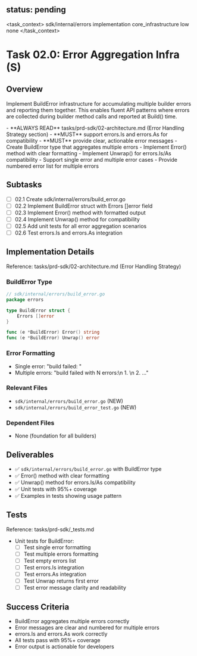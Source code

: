 ## status: pending

<task_context>
<domain>sdk/internal/errors</domain>
<type>implementation</type>
<scope>core_infrastructure</scope>
<complexity>low</complexity>
<dependencies>none</dependencies>
</task_context>

# Task 02.0: Error Aggregation Infra (S)

## Overview

Implement BuildError infrastructure for accumulating multiple builder errors and reporting them together. This enables fluent API patterns where errors are collected during builder method calls and reported at Build() time.

<critical>
- **ALWAYS READ** tasks/prd-sdk/02-architecture.md (Error Handling Strategy section)
- **MUST** support errors.Is and errors.As for compatibility
- **MUST** provide clear, actionable error messages
</critical>

<requirements>
- Create BuildError type that aggregates multiple errors
- Implement Error() method with clear formatting
- Implement Unwrap() for errors.Is/As compatibility
- Support single error and multiple error cases
- Provide numbered error list for multiple errors
</requirements>

## Subtasks

- [ ] 02.1 Create sdk/internal/errors/build_error.go
- [ ] 02.2 Implement BuildError struct with Errors []error field
- [ ] 02.3 Implement Error() method with formatted output
- [ ] 02.4 Implement Unwrap() method for compatibility
- [ ] 02.5 Add unit tests for all error aggregation scenarios
- [ ] 02.6 Test errors.Is and errors.As integration

## Implementation Details

Reference: tasks/prd-sdk/02-architecture.md (Error Handling Strategy)

### BuildError Type

```go
// sdk/internal/errors/build_error.go
package errors

type BuildError struct {
    Errors []error
}

func (e *BuildError) Error() string
func (e *BuildError) Unwrap() error
```

### Error Formatting

- Single error: "build failed: <error>"
- Multiple errors: "build failed with N errors:\n  1. <error1>\n  2. <error2>..."

### Relevant Files

- `sdk/internal/errors/build_error.go` (NEW)
- `sdk/internal/errors/build_error_test.go` (NEW)

### Dependent Files

- None (foundation for all builders)

## Deliverables

- ✅ `sdk/internal/errors/build_error.go` with BuildError type
- ✅ Error() method with clear formatting
- ✅ Unwrap() method for errors.Is/As compatibility
- ✅ Unit tests with 95%+ coverage
- ✅ Examples in tests showing usage pattern

## Tests

Reference: tasks/prd-sdk/_tests.md

- Unit tests for BuildError:
  - [ ] Test single error formatting
  - [ ] Test multiple errors formatting
  - [ ] Test empty errors list
  - [ ] Test errors.Is integration
  - [ ] Test errors.As integration
  - [ ] Test Unwrap returns first error
  - [ ] Test error message clarity and readability

## Success Criteria

- BuildError aggregates multiple errors correctly
- Error messages are clear and numbered for multiple errors
- errors.Is and errors.As work correctly
- All tests pass with 95%+ coverage
- Error output is actionable for developers
